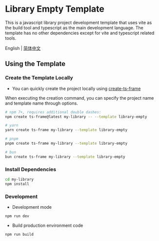 # Library Empty Template

This is a javascript library project development template that uses vite as the build tool and typescript as the main development language. The template has no other dependencies except for vite and typescript related tools.

English | [简体中文](https://github.com/hacxy/library-empty-template/blob/main/README_zh.md#library-empty-template)

## Using the Template

### Create the Template Locally

- You can quickly create the project locally using [create-ts-frame](https://github.com/hacxy/create-ts-frame)

When executing the creation command, you can specify the project name and template name through options.

```sh
# npm 7+, requires additional double dashes:
npm create ts-frame@latest my-library -- --template library-empty

# yarn
yarn create ts-frame my-library --template library-empty

# pnpm
pnpm create ts-frame my-library --template library-empty

# bun
bun create ts-frame my-library --template library-empty
```

### Install Dependencies

```sh
cd my-library
npm install
```

### Development

- Development mode

```sh
npm run dev
```

- Build production environment code

```sh
npm run build
```
